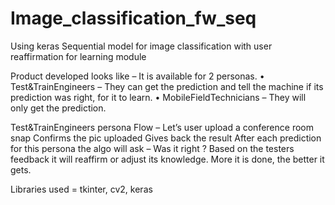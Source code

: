 # Image_classification_fw_seq
Using keras Sequential model for image classification with user reaffirmation for learning module

Product developed looks like – 
It is available for 2 personas.
•	Test&TrainEngineers – They can get the prediction and tell the machine if its prediction was right, for it to learn.
•	MobileFieldTechnicians – They will only get the prediction.

Test&TrainEngineers  persona Flow –
Let’s user upload a conference room snap
Confirms the pic uploaded
Gives back the result
After each prediction for this persona the algo will ask –
Was it right ?
Based on the testers feedback it will reaffirm or adjust its knowledge.
More it is done, the better it gets.

Libraries used = 
tkinter, cv2, keras

